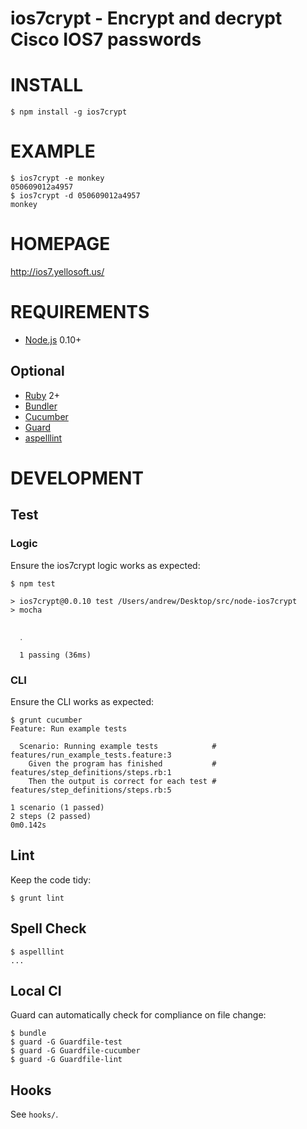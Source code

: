 # ios7crypt - Encrypt and decrypt Cisco IOS7 passwords

# INSTALL

    $ npm install -g ios7crypt

# EXAMPLE

    $ ios7crypt -e monkey
    050609012a4957
    $ ios7crypt -d 050609012a4957
    monkey

# HOMEPAGE

http://ios7.yellosoft.us/

# REQUIREMENTS

* [Node.js](http://nodejs.org/) 0.10+

## Optional

* [Ruby](https://www.ruby-lang.org/) 2+
* [Bundler](http://bundler.io/)
* [Cucumber](http://cukes.info/)
* [Guard](http://guardgem.org/)
* [aspelllint](https://github.com/mcandre/aspelllint)

# DEVELOPMENT

## Test

### Logic

Ensure the ios7crypt logic works as expected:

    $ npm test

    > ios7crypt@0.0.10 test /Users/andrew/Desktop/src/node-ios7crypt
    > mocha


      ․

      1 passing (36ms)

### CLI

Ensure the CLI works as expected:

    $ grunt cucumber
    Feature: Run example tests

      Scenario: Running example tests            # features/run_example_tests.feature:3
        Given the program has finished           # features/step_definitions/steps.rb:1
        Then the output is correct for each test # features/step_definitions/steps.rb:5

    1 scenario (1 passed)
    2 steps (2 passed)
    0m0.142s

## Lint

Keep the code tidy:

    $ grunt lint

## Spell Check

    $ aspelllint
    ...

## Local CI

Guard can automatically check for compliance on file change:

    $ bundle
    $ guard -G Guardfile-test
    $ guard -G Guardfile-cucumber
    $ guard -G Guardfile-lint

## Hooks

See `hooks/`.
